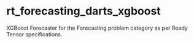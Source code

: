 # rt_forecasting_darts_xgboost
XGBoost Forecaster for the Forecasting problem category as per Ready Tensor specifications.
